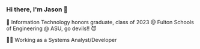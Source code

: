 ### Hi there, I'm Jason 👋 
🔱 Information Technology honors graduate, class of 2023 @ Fulton Schools of Engineering @ ASU, go devils!! 😈

🧑‍💻 Working as a Systems Analyst/Developer

<!--
📬 Reach me on my socials!
📬 Reach me first.last@yourdomain.com

🌱 Honing my craft, while surviving this heat
-->

<!--
**Jason-Thomas274/Jason-Thomas274** is a ✨ _special_ ✨ repository because its `README.md` (this file) appears on your GitHub profile.

Here are some ideas to get you started:

- 🔭 I’m currently working on ...
- 🌱 I’m currently learning ...
- 👯 I’m looking to collaborate on ...
- 🤔 I’m looking for help with ...
- 💬 Ask me about ...
- 📫 How to reach me: ...
- 😄 Pronouns: ...
- ⚡ Fun fact: ...
-->
